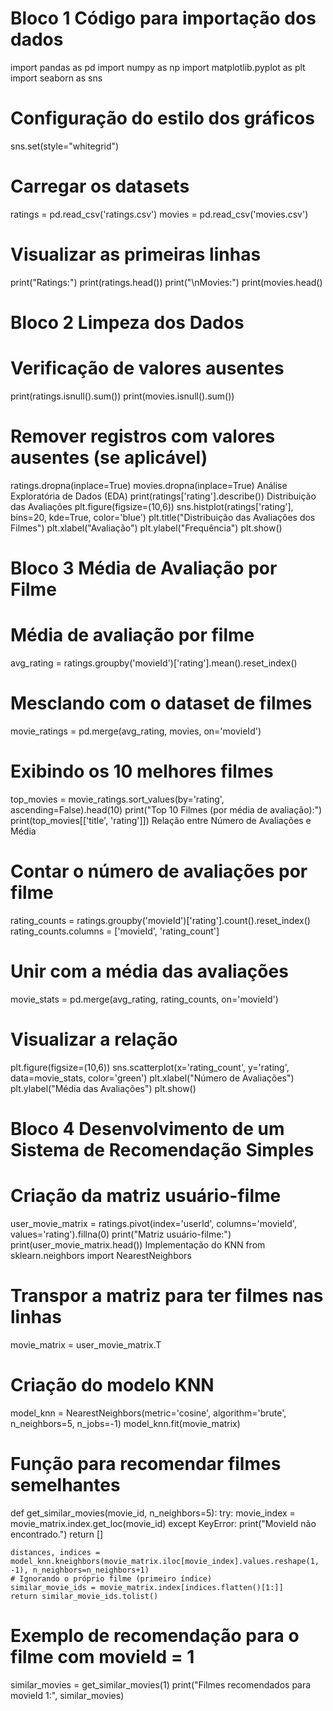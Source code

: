 # Bloco 1 Código para importação dos dados
import pandas as pd
import numpy as np
import matplotlib.pyplot as plt
import seaborn as sns

# Configuração do estilo dos gráficos
sns.set(style="whitegrid")

# Carregar os datasets
ratings = pd.read_csv('ratings.csv')
movies = pd.read_csv('movies.csv')

# Visualizar as primeiras linhas
print("Ratings:")
print(ratings.head())
print("\nMovies:")
print(movies.head()

# Bloco 2 Limpeza dos Dados

# Verificação de valores ausentes
print(ratings.isnull().sum())
print(movies.isnull().sum())

# Remover registros com valores ausentes (se aplicável)
ratings.dropna(inplace=True)
movies.dropna(inplace=True)
Análise Exploratória de Dados (EDA)
print(ratings['rating'].describe())
Distribuição das Avaliações
plt.figure(figsize=(10,6))
sns.histplot(ratings['rating'], bins=20, kde=True, color='blue')
plt.title("Distribuição das Avaliações dos Filmes")
plt.xlabel("Avaliação")
plt.ylabel("Frequência")
plt.show()

# Bloco 3 Média de Avaliação por Filme

# Média de avaliação por filme
avg_rating = ratings.groupby('movieId')['rating'].mean().reset_index()

# Mesclando com o dataset de filmes
movie_ratings = pd.merge(avg_rating, movies, on='movieId')

# Exibindo os 10 melhores filmes
top_movies = movie_ratings.sort_values(by='rating', ascending=False).head(10)
print("Top 10 Filmes (por média de avaliação):")
print(top_movies[['title', 'rating']])
Relação entre Número de Avaliações e Média
# Contar o número de avaliações por filme
rating_counts = ratings.groupby('movieId')['rating'].count().reset_index()
rating_counts.columns = ['movieId', 'rating_count']

# Unir com a média das avaliações
movie_stats = pd.merge(avg_rating, rating_counts, on='movieId')

# Visualizar a relação
plt.figure(figsize=(10,6))
sns.scatterplot(x='rating_count', y='rating', data=movie_stats, color='green')
plt.xlabel("Número de Avaliações")
plt.ylabel("Média das Avaliações")
plt.show()

# Bloco 4 Desenvolvimento de um Sistema de Recomendação Simples

# Criação da matriz usuário-filme
user_movie_matrix = ratings.pivot(index='userId', columns='movieId', values='rating').fillna(0)
print("Matriz usuário-filme:")
print(user_movie_matrix.head())
Implementação do KNN
from sklearn.neighbors import NearestNeighbors

# Transpor a matriz para ter filmes nas linhas
movie_matrix = user_movie_matrix.T

# Criação do modelo KNN
model_knn = NearestNeighbors(metric='cosine', algorithm='brute', n_neighbors=5, n_jobs=-1)
model_knn.fit(movie_matrix)

# Função para recomendar filmes semelhantes
def get_similar_movies(movie_id, n_neighbors=5):
    try:
        movie_index = movie_matrix.index.get_loc(movie_id)
    except KeyError:
        print("MovieId não encontrado.")
        return []
    
    distances, indices = model_knn.kneighbors(movie_matrix.iloc[movie_index].values.reshape(1, -1), n_neighbors=n_neighbors+1)
    # Ignorando o próprio filme (primeiro índice)
    similar_movie_ids = movie_matrix.index[indices.flatten()[1:]]
    return similar_movie_ids.tolist()

# Exemplo de recomendação para o filme com movieId = 1
similar_movies = get_similar_movies(1)
print("Filmes recomendados para movieId 1:", similar_movies)
